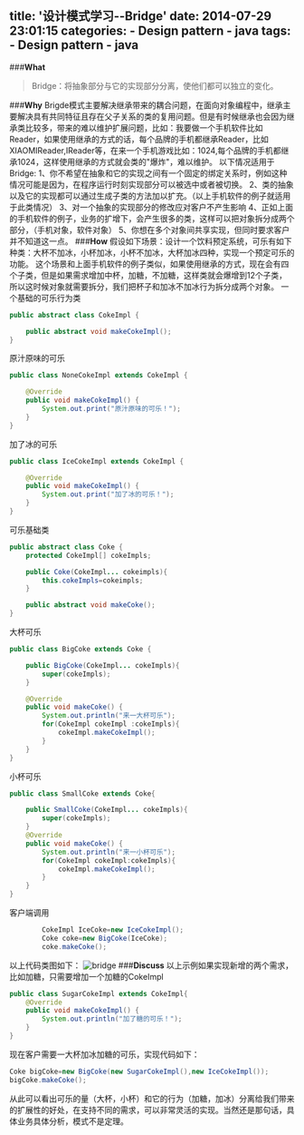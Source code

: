 title: '设计模式学习--Bridge'
date: 2014-07-29 23:01:15
categories:
	- Design pattern
	- java
tags:
	- Design pattern
	- java
---
###**What**

> Bridge：将抽象部分与它的实现部分分离，使他们都可以独立的变化。<!--more-->

###**Why**
Brigde模式主要解决继承带来的耦合问题，在面向对象编程中，继承主要解决具有共同特征且存在父子关系的类的复用问题。但是有时候继承也会因为继承类比较多，带来的难以维护扩展问题，比如：我要做一个手机软件比如Reader，如果使用继承的方式的话，每个品牌的手机都继承Reader，比如XIAOMIReader,IReader等，在来一个手机游戏比如：1024,每个品牌的手机都继承1024，这样使用继承的方式就会类的"爆炸"，难以维护。
以下情况适用于Bridge:
1、你不希望在抽象和它的实现之间有一个固定的绑定关系时，例如这种情况可能是因为，在程序运行时刻实现部分可以被选中或者被切换。
2、类的抽象以及它的实现都可以通过生成子类的方法加以扩充。（以上手机软件的例子就适用于此类情况）
3、对一个抽象的实现部分的修改应对客户不产生影响
4、正如上面的手机软件的例子，业务的扩增下，会产生很多的类，这样可以把对象拆分成两个部分，（手机对象，软件对象）
5、你想在多个对象间共享实现，但同时要求客户并不知道这一点。
###**How**
假设如下场景：设计一个饮料预定系统，可乐有如下种类：大杯不加冰，小杯加冰，小杯不加冰，大杯加冰四种，实现一个预定可乐的功能。
这个场景和上面手机软件的例子类似，如果使用继承的方式，现在会有四个子类，但是如果需求增加中杯，加糖，不加糖，这样类就会爆增到12个子类，所以这时候对象就需要拆分，我们把杯子和加冰不加冰行为拆分成两个对象。
一个基础的可乐行为类
```java
public abstract class CokeImpl {

    public abstract void makeCokeImpl();
}
```
原汁原味的可乐
```java
public class NoneCokeImpl extends CokeImpl {

    @Override
    public void makeCokeImpl() {
        System.out.print("原汁原味的可乐！");
    }
}
```
加了冰的可乐
```java
public class IceCokeImpl extends CokeImpl {

    @Override
    public void makeCokeImpl() {
        System.out.print("加了冰的可乐！");
    }
}
```
可乐基础类
```java
public abstract class Coke {
    protected CokeImpl[] cokeImpls;

    public Coke(CokeImpl... cokeimpls){
        this.cokeImpls=cokeimpls;
    }

    public abstract void makeCoke();
}
```
大杯可乐
```java
public class BigCoke extends Coke {

    public BigCoke(CokeImpl... cokeImpls){
        super(cokeImpls);
    }

    @Override
    public void makeCoke() {
        System.out.println("来一大杯可乐");
        for(CokeImpl cokeImpl :cokeImpls){
            cokeImpl.makeCokeImpl();
        }
    }
}
```
小杯可乐
```java
public class SmallCoke extends Coke{

    public SmallCoke(CokeImpl... cokeImpls){
        super(cokeImpls);
    }
    @Override
    public void makeCoke() {
        System.out.println("来一小杯可乐");
        for(CokeImpl cokeImpl:cokeImpls){
            cokeImpl.makeCokeImpl();
        }
    }
}
```
客户端调用
```java
        CokeImpl IceCoke=new IceCokeImpl();
        Coke coke=new BigCoke(IceCoke);
        coke.makeCoke();
```
以上代码类图如下：
![bridge](http://yywang.qiniudn.com/bridge.png)
###**Discuss**
以上示例如果实现新增的两个需求，比如加糖，只需要增加一个加糖的CokeImpl
```java
public class SugarCokeImpl extends CokeImpl{
    @Override
    public void makeCokeImpl() {
        System.out.println("加了糖的可乐！");
    }
}
```
现在客户需要一大杯加冰加糖的可乐，实现代码如下：
```java
Coke bigCoke=new BigCoke(new SugarCokeImpl(),new IceCokeImpl());
bigCoke.makeCoke();
```
从此可以看出可乐的量（大杯，小杯）和它的行为（加糖，加冰）分离给我们带来的扩展性的好处，在支持不同的需求，可以非常灵活的实现。当然还是那句话，具体业务具体分析，模式不是定理。